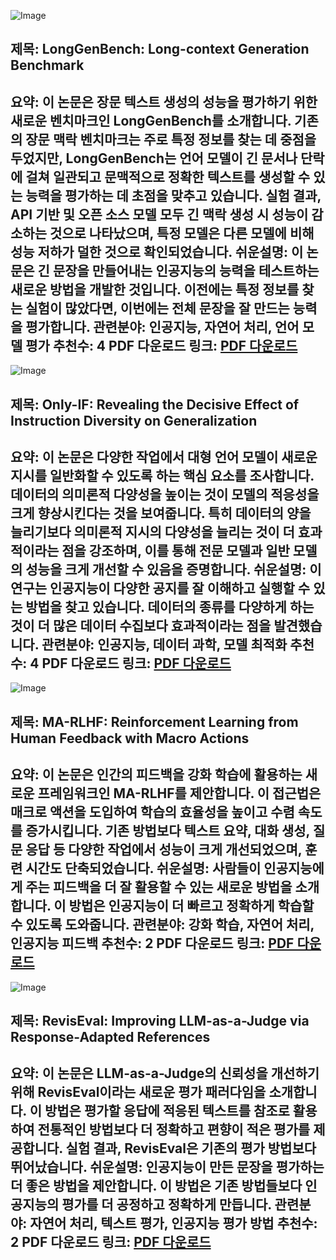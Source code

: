 ![Image](https://cdn-thumbnails.huggingface.co/social-thumbnails/papers/2410.04199.png)
## 제목: LongGenBench: Long-context Generation Benchmark
**요약**: 이 논문은 장문 텍스트 생성의 성능을 평가하기 위한 새로운 벤치마크인 LongGenBench를 소개합니다. 기존의 장문 맥락 벤치마크는 주로 특정 정보를 찾는 데 중점을 두었지만, LongGenBench는 언어 모델이 긴 문서나 단락에 걸쳐 일관되고 문맥적으로 정확한 텍스트를 생성할 수 있는 능력을 평가하는 데 초점을 맞추고 있습니다. 실험 결과, API 기반 및 오픈 소스 모델 모두 긴 맥락 생성 시 성능이 감소하는 것으로 나타났으며, 특정 모델은 다른 모델에 비해 성능 저하가 덜한 것으로 확인되었습니다.
**쉬운설명**: 이 논문은 긴 문장을 만들어내는 인공지능의 능력을 테스트하는 새로운 방법을 개발한 것입니다. 이전에는 특정 정보를 찾는 실험이 많았다면, 이번에는 전체 문장을 잘 만드는 능력을 평가합니다.
**관련분야**: 인공지능, 자연어 처리, 언어 모델 평가
**추천수**: 4
**PDF 다운로드 링크**: [PDF 다운로드](https://arxiv.org/pdf/2410.04199)
---

![Image](https://cdn-thumbnails.huggingface.co/social-thumbnails/papers/2410.04717.png)
## 제목: Only-IF: Revealing the Decisive Effect of Instruction Diversity on Generalization
**요약**: 이 논문은 다양한 작업에서 대형 언어 모델이 새로운 지시를 일반화할 수 있도록 하는 핵심 요소를 조사합니다. 데이터의 의미론적 다양성을 높이는 것이 모델의 적응성을 크게 향상시킨다는 것을 보여줍니다. 특히 데이터의 양을 늘리기보다 의미론적 지시의 다양성을 늘리는 것이 더 효과적이라는 점을 강조하며, 이를 통해 전문 모델과 일반 모델의 성능을 크게 개선할 수 있음을 증명합니다.
**쉬운설명**: 이 연구는 인공지능이 다양한 공지를 잘 이해하고 실행할 수 있는 방법을 찾고 있습니다. 데이터의 종류를 다양하게 하는 것이 더 많은 데이터 수집보다 효과적이라는 점을 발견했습니다.
**관련분야**: 인공지능, 데이터 과학, 모델 최적화
**추천수**: 4
**PDF 다운로드 링크**: [PDF 다운로드](https://arxiv.org/pdf/2410.04717)
---

![Image](https://cdn-thumbnails.huggingface.co/social-thumbnails/papers/2410.02743.png)
## 제목: MA-RLHF: Reinforcement Learning from Human Feedback with Macro Actions
**요약**: 이 논문은 인간의 피드백을 강화 학습에 활용하는 새로운 프레임워크인 MA-RLHF를 제안합니다. 이 접근법은 매크로 액션을 도입하여 학습의 효율성을 높이고 수렴 속도를 증가시킵니다. 기존 방법보다 텍스트 요약, 대화 생성, 질문 응답 등 다양한 작업에서 성능이 크게 개선되었으며, 훈련 시간도 단축되었습니다.
**쉬운설명**: 사람들이 인공지능에게 주는 피드백을 더 잘 활용할 수 있는 새로운 방법을 소개합니다. 이 방법은 인공지능이 더 빠르고 정확하게 학습할 수 있도록 도와줍니다.
**관련분야**: 강화 학습, 자연어 처리, 인공지능 피드백
**추천수**: 2
**PDF 다운로드 링크**: [PDF 다운로드](https://arxiv.org/pdf/2410.02743)
---

![Image](https://cdn-thumbnails.huggingface.co/social-thumbnails/papers/2410.05193.png)
## 제목: RevisEval: Improving LLM-as-a-Judge via Response-Adapted References
**요약**: 이 논문은 LLM-as-a-Judge의 신뢰성을 개선하기 위해 RevisEval이라는 새로운 평가 패러다임을 소개합니다. 이 방법은 평가할 응답에 적응된 텍스트를 참조로 활용하여 전통적인 방법보다 더 정확하고 편향이 적은 평가를 제공합니다. 실험 결과, RevisEval은 기존의 평가 방법보다 뛰어났습니다.
**쉬운설명**: 인공지능이 만든 문장을 평가하는 더 좋은 방법을 제안합니다. 이 방법은 기존 방법들보다 인공지능의 평가를 더 공정하고 정확하게 만듭니다.
**관련분야**: 자연어 처리, 텍스트 평가, 인공지능 평가 방법
**추천수**: 2
**PDF 다운로드 링크**: [PDF 다운로드](https://arxiv.org/pdf/2410.05193)
---